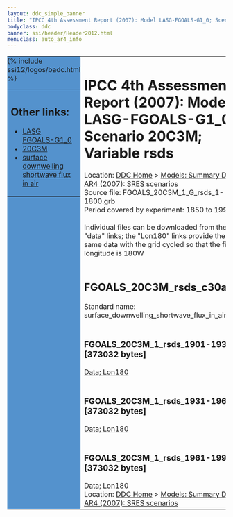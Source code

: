 ```yaml
---
layout: ddc_simple_banner
title: "IPCC 4th Assessment Report (2007): Model LASG-FGOALS-G1_0; Scenario 20C3M; Variable rsds"
bodyclass: ddc
banner: ssi/header/Header2012.html
menuclass: auto_ar4_info
---
```



<table width="100%" border="0" cellspacing="0" cellpadding="0" style="border-collapse: collapse;">
<tr style="margin:0;padding:0;border:0;">
<td style="margin:0;padding:0;border:0;height:1pt;width:150pt;background:#5492CD;" valign="top" >

<div id="lh-col2" class="auto_ar4_info">
<table class="menumain" bgcolor="#5492CD" cellspacing="0" width="100%" border="0">
<tr><td>
<h2> Other links:</h2>
<ul>
<li><a href="/auto/ar4/model-LASG-FGOALS-G1_0.html">LASG<br/>FGOALS-G1_0</a></li>
<li><a href="/auto/ar4/scenario-20C3M.html">20C3M</a></li>
<li><a href="/auto/ar4/var-surface_downwelling_shortwave_flux_in_air.html">surface downwelling<br/> shortwave flux in air</a></li>
</ul>
</td></tr>
{% include ssi12/logos/badc.html %}
</table>
</div>
</td>
<td><h1>IPCC 4th Assessment Report (2007): Model LASG-FGOALS-G1_0; Scenario 20C3M; Variable rsds</h1>

<!-- Breadcrumb1 -->
<div id="breadcrumb1" align="left">
Location: <a href="/index.html">DDC Home</a> > <a href="/sim/gcm_clim/">Models: Summary Data</a>
> <a href="/sim/gcm_clim/SRES_AR4/index.html">AR4 (2007): SRES scenarios</a>
</div>
<!-- End of Breadcrumb1 -->Source file: FGOALS_20C3M_1_G_rsds_1-1800.grb
<br/>
Period covered by experiment: 1850 to 1999<br/>
<br/>Individual files can be downloaded from the "data" links; the "Lon180" links provide the same data
         with the grid cycled so that the first longitude is 180W<br/>
<br/><h2>FGOALS_20C3M_rsds_c30a.tar</h2>
Standard name: surface_downwelling_shortwave_flux_in_air<br>
<br/><h3>FGOALS_20C3M_1_rsds_1901-1930.nc [373032 bytes]</h3>
<a href="/cgi-bin/downl/ar4_nc/rsds/FGOALS_20C3M_1_rsds_1901-1930.nc">Data; </a><a href="/cgi-bin/downl/ar4_nc/rsds/FGOALS_20C3M_1_rsds_1901-1930.cyto180.nc"> Lon180</a><br/>
<br/><h3>FGOALS_20C3M_1_rsds_1931-1960.nc [373032 bytes]</h3>
<a href="/cgi-bin/downl/ar4_nc/rsds/FGOALS_20C3M_1_rsds_1931-1960.nc">Data; </a><a href="/cgi-bin/downl/ar4_nc/rsds/FGOALS_20C3M_1_rsds_1931-1960.cyto180.nc"> Lon180</a><br/>
<br/><h3>FGOALS_20C3M_1_rsds_1961-1990.nc [373032 bytes]</h3>
<a href="/cgi-bin/downl/ar4_nc/rsds/FGOALS_20C3M_1_rsds_1961-1990.nc">Data; </a><a href="/cgi-bin/downl/ar4_nc/rsds/FGOALS_20C3M_1_rsds_1961-1990.cyto180.nc"> Lon180</a><br/>
<!-- Breadcrumb2 -->
<div id="breadcrumb2" align="left">
Location: <a href="/index.html">DDC Home</a> > <a href="/sim/gcm_clim/">Models: Summary Data</a>
> <a href="/sim/gcm_clim/SRES_AR4/index.html">AR4 (2007): SRES scenarios</a>
</div>
<!-- End of Breadcrumb2 --></td></tr></table>
